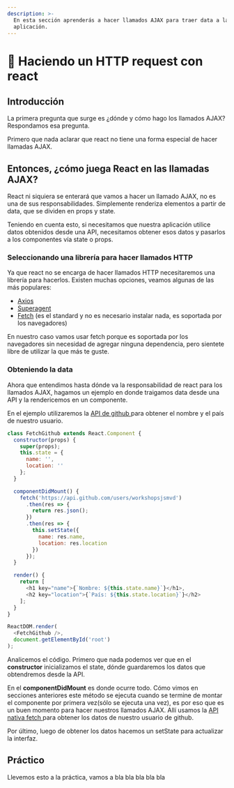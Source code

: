 ```yaml
---
description: >-
  En esta sección aprenderás a hacer llamados AJAX para traer data a la
  aplicación.
---
```


# 🦍 Haciendo un HTTP request con react

## Introducción

La primera pregunta que surge es ¿dónde y cómo hago los llamados AJAX? Respondamos esa pregunta.

Primero que nada aclarar que react no tiene una forma especial de hacer llamadas AJAX.

## Entonces, ¿cómo juega React en las llamadas AJAX?

React ni siquiera se enterará que vamos a hacer un llamado AJAX, no es una de sus responsabilidades. Simplemente renderiza elementos a partir de data, que se dividen en props y state.

Teniendo en cuenta esto, si necesitamos que nuestra aplicación utilice datos obtenidos desde una API, necesitamos obtener esos datos y pasarlos a los componentes vía state o props.

### Seleccionando una librería para hacer llamados HTTP

Ya que react no se encarga de hacer llamados HTTP necesitaremos una librería para hacerlos. Existen muchas opciones, veamos algunas de las más populares:

* [Axios](https://github.com/axios/axios) 
* [Superagent](https://github.com/visionmedia/superagent)
* [Fetch](https://github.com/github/fetch) \(es el standard y no es necesario instalar nada, es soportada por los navegadores\)

En nuestro caso vamos usar fetch porque es soportada por los navegadores sin necesidad de agregar ninguna dependencia, pero sientete libre de utilizar la que más te guste.

###  Obteniendo la data

Ahora que entendimos hasta dónde va la responsabilidad de react para los llamados AJAX, hagamos un ejemplo en donde traigamos data desde una API y la rendericemos en un componente.

En el ejemplo utilizaremos la [API de github ](https://developer.github.com/v3/search/)para obtener el nombre y el país de nuestro usuario.

```javascript
class FetchGithub extends React.Component {
  constructor(props) {
    super(props);
    this.state = {
      name: '',
      location: ''
    };
  }

  componentDidMount() {
    fetch('https://api.github.com/users/workshopsjsmvd')
      .then(res => {
        return res.json();
      })
      .then(res => {
        this.setState({
          name: res.name,
          location: res.location
        })
      });
  }

  render() {
    return [
      <h1 key="name">{`Nombre: ${this.state.name}`}</h1>,
      <h2 key="location">{`País: ${this.state.location}`}</h2>
    ];
  }
}

ReactDOM.render(
  <FetchGithub />,
  document.getElementById('root')
);
```

Analicemos el código. Primero que nada podemos ver que en el **constructor** inicializamos el state, dónde guardaremos los datos que obtendremos desde la API.

En el **componentDidMount** es donde ocurre todo. Cómo vimos en secciones anteriores este método se ejecuta cuando se termine de montar el componente por primera vez\(sólo se ejecuta una vez\), es por eso que es un buen momento para hacer nuestros llamados AJAX. Allí usamos la [API nativa fetch ](https://developer.mozilla.org/es/docs/Web/API/Fetch_API)para obtener los datos de nuestro usuario de github.

Por último, luego de obtener los datos hacemos un setState para actualizar la interfaz.

## Práctico

Llevemos esto a la práctica, vamos a bla bla bla bla bla





